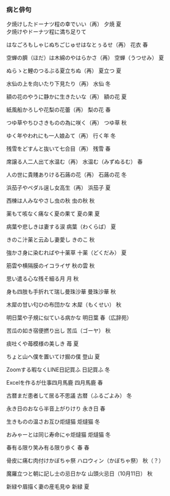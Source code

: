 ### 病と俳句

夕焼けしたドーナツ程の幸でいい（再）								夕焼	夏	
夕焼けやドーナツ程に満ち足りて


はなごろもしゃじぬちごじゅせはなとぅるせ（再）		花衣	春

空蝉の臍（ほだ）は木綿のやはらかさ（再）					空蝉（うつせみ）	夏

ぬらゝと鯉のつるぶる夏立ちぬ（再）								夏立つ	夏

水仙の上を向いたり下見たり（再）									水仙	冬

額の花のやうに静かに生きたいな（再）							額の花	夏

紙風船かろしや花梨の花蕾（再）										梨の花	春

つゆ草やちひさきものの為に咲く（再）							つゆ草	秋

ゆく年やわれにも一人娘ゐて（再）									行く年	冬

残雪をどすんと抜いて七合目（再）									残雪	春

席譲る人二人出て水温む（再）											水温む（みずぬるむ）	春	

人の世に貴賤ありける石蕗の花（再）								石蕗の花	冬

浜茄子やペダル逞し女高生（再）										浜茄子	夏

西棟は人みなやさし虫の秋													虫の秋	秋

薬もて咳なく痛なく夏の果て												夏の果	夏

病葉や悲しきは妻する涙														病葉（わくらば）	夏

きのこ汁薬と云ゐし妻愛し													きのこ	秋

強かさ身に染むればや十薬草												十薬（どくだみ）	夏

筋雲や横隔膜のイコライザ													秋の雲	秋	

思い遣る心な残そ細る月														月	秋

身も四肢も手折れて瑞し曼珠沙華										曼珠沙華	秋

木犀の甘い匂ひの布団かな													木犀（もくせい）	秋	

明日葉や子規に似ている病かな											明日葉	春（広辞苑）

苦瓜の如き宿便撚り出し														苦瓜（ゴーヤ）	秋

痰吐くや苺模様の美しき														苺	夏

ちょと山へ僕を置いてけ掘の僕											登山	夏

Zoomする暇なくLINE日記買ふ											日記買ふ	冬

Excelを作るが仕事四月馬鹿												四月馬鹿	春

古暦まだ患者して居る不思議												古暦（ふるごよみ）	冬

永き日のおなら半音上がりけり											永き日	春

生きものの温さお互ひ炬燵猫												炬燵猫	冬

おみゃーとは同じ寿命にゃ炬燵猫										炬燵猫	冬

春有る限り笑み有る限り歩く												春	春

骨皮に痛む肉付けかぼちゃ祭												ハロウィン（かぼちゃ祭）	秋（？）

魔羅立つと朝に記し士の忌日かな										山頭火忌日（10月11日）	秋

新緑や眉描く妻の産毛見ゆ													新緑	夏



